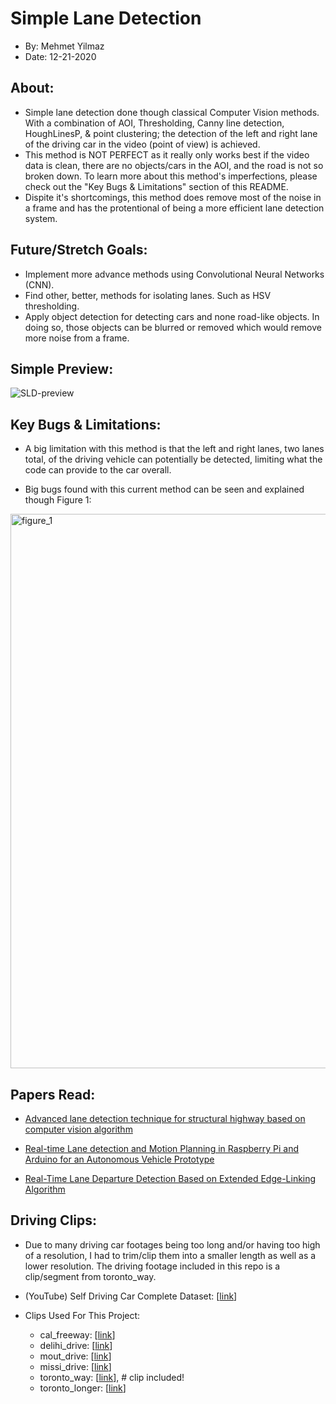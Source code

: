 # Simple Lane Detection
- By: Mehmet Yilmaz
- Date: 12-21-2020


## About:
- Simple lane detection done though classical Computer Vision methods. With a combination of AOI, Thresholding, Canny line detection, HoughLinesP, & point clustering; the detection of the left and right lane of the driving car in the video (point of view) is achieved.
- This method is NOT PERFECT as it really only works best if the video data is clean, there are no objects/cars in the AOI, and the road is not so broken down. To learn more about this method's imperfections, please check out the "Key Bugs & Limitations" section of this README.
- Dispite it's shortcomings, this method does remove most of the noise in a frame and has the protentional of being a more efficient lane detection system.

## Future/Stretch Goals:
- Implement more advance methods using Convolutional Neural Networks (CNN).
- Find other, better, methods for isolating lanes. Such as HSV thresholding.
- Apply object detection for detecting cars and none road-like objects. In doing so, those objects can be blurred or removed which would remove more noise from a frame.

## Simple Preview:
![SLD-preview](https://user-images.githubusercontent.com/15916367/102777441-d335e700-434d-11eb-8f0b-a4ec1089d4dd.gif)

## Key Bugs & Limitations:
- A big limitation with this method is that the left and right lanes, two lanes total, of the driving vehicle can potentially be detected, limiting what the code can provide to the car overall.

- Big bugs found with this current method can be seen and explained though Figure 1:
<img width="887" alt="figure_1" src="https://user-images.githubusercontent.com/15916367/103167390-07932280-47e8-11eb-830c-9c66a1dc8ada.png">

## Papers Read:
- [Advanced lane detection technique for structural highway based on computer vision algorithm](https://www.sciencedirect.com/science/article/pii/S2214785320373302?casa_token=M4ZoLzeJwx4AAAAA:ukSK4iSWKjdMNAMMDgsUf315ZNYUahOzGfoExKCEooWribsMTM6Jo-9V-C4EwBglgmOa69tYquA)

- [Real-time Lane detection and Motion Planning in Raspberry Pi and Arduino for an Autonomous Vehicle Prototype](https://arxiv.org/pdf/2009.09391.pdf)

- [Real-Time Lane Departure Detection Based on Extended Edge-Linking Algorithm](https://ieeexplore.ieee.org/document/5489518)

## Driving Clips:
- Due to many driving car footages being too long and/or having too high of a resolution, I had to trim/clip them into a smaller length as well as a lower resolution. The driving footage included in this repo is a clip/segment from toronto_way.

- (YouTube) Self Driving Car Complete Dataset: [[link](https://www.youtube.com/playlist?list=PLUop7b1Q1uZkv5__d2yPZG1cAXcelata8)]

- Clips Used For This Project:
	- cal_freeway: [[link](https://www.youtube.com/watch?v=eoXguTDnnHM)]
	- delihi_drive: [[link](https://www.youtube.com/watch?v=UjCFTNhZGeo&list=PLUop7b1Q1uZkv5__d2yPZG1cAXcelata8&index=89)]
	- mout_drive: [[link](https://www.youtube.com/watch?v=pvUj2M-wRHQ)]
	- missi_drive: [[link](https://www.youtube.com/watch?v=isJlndP8V9g&list=PLUop7b1Q1uZkv5__d2yPZG1cAXcelata8&index=18)]
	- toronto_way: [[link](https://www.youtube.com/watch?v=uHusTBlqlZI)], # clip included!
	- toronto_longer: [[link](https://www.youtube.com/watch?v=uHusTBlqlZI)]


